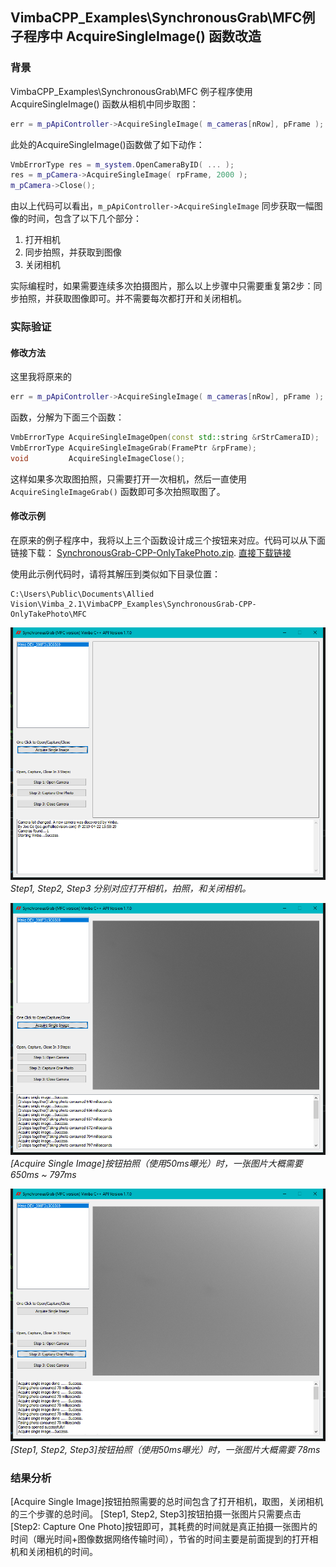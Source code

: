 VimbaCPP_Examples\SynchronousGrab\MFC例子程序中 AcquireSingleImage() 函数改造
---

### 背景
VimbaCPP_Examples\SynchronousGrab\MFC 例子程序使用  AcquireSingleImage() 函数从相机中同步取图：        
```CPP
err = m_pApiController->AcquireSingleImage( m_cameras[nRow], pFrame );
```
此处的AcquireSingleImage()函数做了如下动作：
```CPP
VmbErrorType res = m_system.OpenCameraByID( ... ); 
res = m_pCamera->AcquireSingleImage( rpFrame, 2000 );
m_pCamera->Close(); 
```
由以上代码可以看出，`m_pApiController->AcquireSingleImage` 同步获取一幅图像的时间，包含了以下几个部分：
1. 打开相机
2. 同步拍照，并获取到图像
3. 关闭相机
   
实际编程时，如果需要连续多次拍摄图片，那么以上步骤中只需要重复第2步：同步拍照，并获取图像即可。并不需要每次都打开和关闭相机。


### 实际验证

#### 修改方法
这里我将原来的
```CPP
err = m_pApiController->AcquireSingleImage( m_cameras[nRow], pFrame );
```
函数，分解为下面三个函数：
```CPP
VmbErrorType AcquireSingleImageOpen(const std::string &rStrCameraID);
VmbErrorType AcquireSingleImageGrab(FramePtr &rpFrame);
void	     AcquireSingleImageClose();
```
这样如果多次取图拍照，只需要打开一次相机，然后一直使用 `AcquireSingleImageGrab()` 函数即可多次拍照取图了。


#### 修改示例
在原来的例子程序中，我将以上三个函数设计成三个按钮来对应。代码可以从下面链接下载： 
[SynchronousGrab-CPP-OnlyTakePhoto.zip](SynchronousGrab-CPP-OnlyTakePhoto.zip "优化版本代码"). 
[直接下载链接](https://github.com/avtcn/notes/raw/master/vimbasdk/vimba-cpp-synchronous-grab-mfc-refine/SynchronousGrab-CPP-OnlyTakePhoto.zip)

使用此示例代码时，请将其解压到类似如下目录位置：
```
C:\Users\Public\Documents\Allied Vision\Vimba_2.1\VimbaCPP_Examples\SynchronousGrab-CPP-OnlyTakePhoto\MFC
```

![](1.png)
*Step1, Step2, Step3 分别对应打开相机，拍照，和关闭相机。*


![](2.png)
*[Acquire Single Image]按钮拍照（使用50ms曝光）时，一张图片大概需要 650ms ~ 797ms*


![](3.png)
*[Step1, Step2, Step3]按钮拍照（使用50ms曝光）时，一张图片大概需要 78ms*


### 结果分析
[Acquire Single Image]按钮拍照需要的总时间包含了打开相机，取图，关闭相机的三个步骤的总时间。
[Step1, Step2, Step3]按钮拍摄一张图片只需要点击[Step2: Capture One Photo]按钮即可，其耗费的时间就是真正拍摄一张图片的时间（曝光时间+图像数据网络传输时间），节省的时间主要是前面提到的打开相机和关闭相机的时间。









